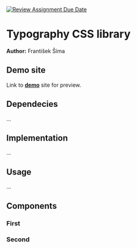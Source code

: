 [![Review Assignment Due Date](https://classroom.github.com/assets/deadline-readme-button-24ddc0f5d75046c5622901739e7c5dd533143b0c8e959d652212380cedb1ea36.svg)](https://classroom.github.com/a/zprwltzm)
# Typography CSS library
**Author:** František Šíma
## Demo site
Link to **[demo](https://pslib-cz.github.io/2023-l4-web-typographic-library-FrantisekSima/)** site for preview.
## Dependecies
...
## Implementation
...
## Usage
...
## Components
### First
### Second

